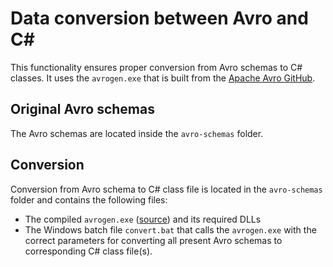 # Data conversion between Avro and C#

This functionality ensures proper conversion from Avro schemas to C# classes. It uses the `avrogen.exe` that is built from the [Apache Avro GitHub](https://github.com/apache/avro).

## Original Avro schemas

The Avro schemas are located inside the `avro-schemas` folder.

## Conversion

Conversion from Avro schema to C# class file is located in the `avro-schemas` folder and contains the following files:

* The compiled `avrogen.exe` ([source](https://github.com/apache/avro/tree/master/lang/csharp/src/apache/codegen)) and its required DLLs
* The Windows batch file `convert.bat` that calls the `avrogen.exe` with the correct parameters for converting all present Avro schemas to corresponding C# class file(s).